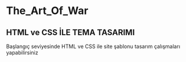 <h1> The_Art_Of_War </h1>

<h2>HTML ve CSS İLE TEMA TASARIMI</h2>

<P>Başlangıç seviyesinde HTML ve CSS ile site şablonu tasarım çalışmaları yapabilirsiniz</P>

<img src="/images/screen.gif" alt="">
